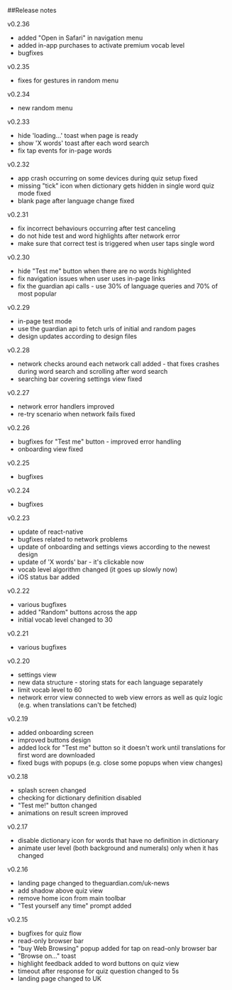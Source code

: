 ##Release notes

v0.2.36
- added "Open in Safari" in navigation menu
- added in-app purchases to activate premium vocab level
- bugfixes

v0.2.35
- fixes for gestures in random menu

v0.2.34
- new random menu

v0.2.33
- hide 'loading...' toast when page is ready
- show 'X words' toast after each word search
- fix tap events for in-page words

v0.2.32
- app crash occurring on some devices during quiz setup fixed
- missing "tick" icon when dictionary gets hidden in single word quiz mode fixed
- blank page after language change fixed

v0.2.31
- fix incorrect behaviours occurring after test canceling
- do not hide test and word highlights after network error
- make sure that correct test is triggered when user taps single word

v0.2.30
- hide "Test me" button when there are no words highlighted
- fix navigation issues when user uses in-page links
- fix the guardian api calls - use 30% of language queries and 70% of most popular

v0.2.29
- in-page test mode
- use the guardian api to fetch urls of initial and random pages
- design updates according to design files

v0.2.28
- network checks around each network call added - that fixes crashes during word search and scrolling after word search
- searching bar covering settings view fixed

v0.2.27
- network error handlers improved
- re-try scenario when network fails fixed

v0.2.26
- bugfixes for "Test me" button - improved error handling
- onboarding view fixed

v0.2.25
- bugfixes

v0.2.24
- bugfixes 

v0.2.23
- update of react-native
- bugfixes related to network problems
- update of onboarding and settings views according to the newest design
- update of 'X words' bar - it's clickable now
- vocab level algorithm changed (it goes up slowly now)
- iOS status bar added

v0.2.22
- various bugfixes
- added "Random" buttons across the app
- initial vocab level changed to 30

v0.2.21
- various bugfixes

v0.2.20
- settings view
- new data structure - storing stats for each language separately
- limit vocab level to 60
- network error view connected to web view errors as well as quiz logic (e.g. when translations can't be fetched)

v0.2.19
- added onboarding screen
- improved buttons design
- added lock for "Test me" button so it doesn't work until translations for first word are downloaded
- fixed bugs with popups (e.g. close some popups when view changes)

v0.2.18
- splash screen changed
- checking for dictionary definition disabled
- "Test me!" button changed
- animations on result screen improved

v0.2.17
- disable dictionary icon for words that have no definition in dictionary
- animate user level (both background and numerals) only when it has changed

v0.2.16
- landing page changed to theguardian.com/uk-news
- add shadow above quiz view
- remove home icon from main toolbar
- "Test yourself any time" prompt added

v0.2.15
- bugfixes for quiz flow
- read-only browser bar
- "buy Web Browsing" popup added for tap on read-only browser bar
- "Browse on..." toast
- highlight feedback added to word buttons on quiz view
- timeout after response for quiz question changed to 5s
- landing page changed to UK